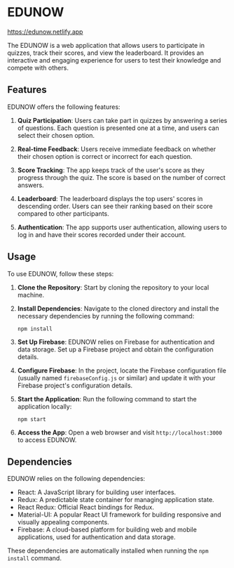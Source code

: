 # EDUNOW

https://edunow.netlify.app

The EDUNOW is a web application that allows users to participate in quizzes, track their scores, and view the leaderboard. It provides an interactive and engaging experience for users to test their knowledge and compete with others.

## Features

EDUNOW offers the following features:

1. **Quiz Participation**: Users can take part in quizzes by answering a series of questions. Each question is presented one at a time, and users can select their chosen option.

2. **Real-time Feedback**: Users receive immediate feedback on whether their chosen option is correct or incorrect for each question.

3. **Score Tracking**: The app keeps track of the user's score as they progress through the quiz. The score is based on the number of correct answers.

4. **Leaderboard**: The leaderboard displays the top users' scores in descending order. Users can see their ranking based on their score compared to other participants.

5. **Authentication**: The app supports user authentication, allowing users to log in and have their scores recorded under their account.

## Usage

To use EDUNOW, follow these steps:

1. **Clone the Repository**: Start by cloning the repository to your local machine.

2. **Install Dependencies**: Navigate to the cloned directory and install the necessary dependencies by running the following command:

   ```
   npm install
   ```

3. **Set Up Firebase**: EDUNOW relies on Firebase for authentication and data storage. Set up a Firebase project and obtain the configuration details.

4. **Configure Firebase**: In the project, locate the Firebase configuration file (usually named `firebaseConfig.js` or similar) and update it with your Firebase project's configuration details.

5. **Start the Application**: Run the following command to start the application locally:

   ```
   npm start
   ```

6. **Access the App**: Open a web browser and visit `http://localhost:3000` to access EDUNOW.

## Dependencies

EDUNOW relies on the following dependencies:

- React: A JavaScript library for building user interfaces.
- Redux: A predictable state container for managing application state.
- React Redux: Official React bindings for Redux.
- Material-UI: A popular React UI framework for building responsive and visually appealing components.
- Firebase: A cloud-based platform for building web and mobile applications, used for authentication and data storage.

These dependencies are automatically installed when running the `npm install` command.

